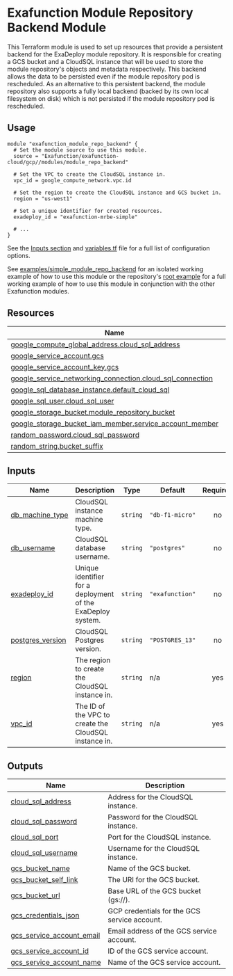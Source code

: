# Exafunction Module Repository Backend Module

This Terraform module is used to set up resources that provide a persistent backend for the ExaDeploy module repository. It is responsible for creating a GCS bucket and a CloudSQL instance that will be used to store the module repository's objects and metadata respectively. This backend allows the data to be persisted even if the module repository pod is rescheduled. As an alternative to this persistent backend, the module repository also supports a fully local backend (backed by its own local filesystem on disk) which is not persisted if the module repository pod is rescheduled.

## Usage
```hcl
module "exafunction_module_repo_backend" {
  # Set the module source to use this module.
  source = "Exafunction/exafunction-cloud/gcp//modules/module_repo_backend"

  # Set the VPC to create the CloudSQL instance in.
  vpc_id = google_compute_network.vpc.id

  # Set the region to create the CloudSQL instance and GCS bucket in.
  region = "us-west1"

  # Set a unique identifier for created resources.
  exadeploy_id = "exafunction-mrbe-simple"

  # ...
}
```
See the [Inputs section](#inputs) and [variables.tf](https://github.com/Exafunction/terraform-gcp-exafunction-cloud/tree/main/modules/module_repo_backend/variables.tf) file for a full list of configuration options.

See [examples/simple_module_repo_backend](https://github.com/Exafunction/terraform-gcp-exafunction-cloud/tree/main/modules/module_repo_backend/examples/simple_module_repo_backend) for an isolated working example of how to use this module or the repository's [root example](https://github.com/Exafunction/terraform-gcp-exafunction-cloud) for a full working example of how to use this module in conjunction with the other Exafunction modules.

<!-- BEGIN_TF_DOCS -->
## Resources

| Name | Type |
|------|------|
| [google_compute_global_address.cloud_sql_address](https://registry.terraform.io/providers/hashicorp/google/latest/docs/resources/compute_global_address) | resource |
| [google_service_account.gcs](https://registry.terraform.io/providers/hashicorp/google/latest/docs/resources/service_account) | resource |
| [google_service_account_key.gcs](https://registry.terraform.io/providers/hashicorp/google/latest/docs/resources/service_account_key) | resource |
| [google_service_networking_connection.cloud_sql_connection](https://registry.terraform.io/providers/hashicorp/google/latest/docs/resources/service_networking_connection) | resource |
| [google_sql_database_instance.default_cloud_sql](https://registry.terraform.io/providers/hashicorp/google/latest/docs/resources/sql_database_instance) | resource |
| [google_sql_user.cloud_sql_user](https://registry.terraform.io/providers/hashicorp/google/latest/docs/resources/sql_user) | resource |
| [google_storage_bucket.module_repository_bucket](https://registry.terraform.io/providers/hashicorp/google/latest/docs/resources/storage_bucket) | resource |
| [google_storage_bucket_iam_member.service_account_member](https://registry.terraform.io/providers/hashicorp/google/latest/docs/resources/storage_bucket_iam_member) | resource |
| [random_password.cloud_sql_password](https://registry.terraform.io/providers/hashicorp/random/latest/docs/resources/password) | resource |
| [random_string.bucket_suffix](https://registry.terraform.io/providers/hashicorp/random/latest/docs/resources/string) | resource |

## Inputs

| Name | Description | Type | Default | Required |
|------|-------------|------|---------|:--------:|
| <a name="input_db_machine_type"></a> [db\_machine\_type](#input\_db\_machine\_type) | CloudSQL instance machine type. | `string` | `"db-f1-micro"` | no |
| <a name="input_db_username"></a> [db\_username](#input\_db\_username) | CloudSQL database username. | `string` | `"postgres"` | no |
| <a name="input_exadeploy_id"></a> [exadeploy\_id](#input\_exadeploy\_id) | Unique identifier for a deployment of the ExaDeploy system. | `string` | `"exafunction"` | no |
| <a name="input_postgres_version"></a> [postgres\_version](#input\_postgres\_version) | CloudSQL Postgres version. | `string` | `"POSTGRES_13"` | no |
| <a name="input_region"></a> [region](#input\_region) | The region to create the CloudSQL instance in. | `string` | n/a | yes |
| <a name="input_vpc_id"></a> [vpc\_id](#input\_vpc\_id) | The ID of the VPC to create the CloudSQL instance in. | `string` | n/a | yes |

## Outputs

| Name | Description |
|------|-------------|
| <a name="output_cloud_sql_address"></a> [cloud\_sql\_address](#output\_cloud\_sql\_address) | Address for the CloudSQL instance. |
| <a name="output_cloud_sql_password"></a> [cloud\_sql\_password](#output\_cloud\_sql\_password) | Password for the CloudSQL instance. |
| <a name="output_cloud_sql_port"></a> [cloud\_sql\_port](#output\_cloud\_sql\_port) | Port for the CloudSQL instance. |
| <a name="output_cloud_sql_username"></a> [cloud\_sql\_username](#output\_cloud\_sql\_username) | Username for the CloudSQL instance. |
| <a name="output_gcs_bucket_name"></a> [gcs\_bucket\_name](#output\_gcs\_bucket\_name) | Name of the GCS bucket. |
| <a name="output_gcs_bucket_self_link"></a> [gcs\_bucket\_self\_link](#output\_gcs\_bucket\_self\_link) | The URI for the GCS bucket. |
| <a name="output_gcs_bucket_url"></a> [gcs\_bucket\_url](#output\_gcs\_bucket\_url) | Base URL of the GCS bucket (gs://<bucket-name>). |
| <a name="output_gcs_credentials_json"></a> [gcs\_credentials\_json](#output\_gcs\_credentials\_json) | GCP credentials for the GCS service account. |
| <a name="output_gcs_service_account_email"></a> [gcs\_service\_account\_email](#output\_gcs\_service\_account\_email) | Email address of the GCS service account. |
| <a name="output_gcs_service_account_id"></a> [gcs\_service\_account\_id](#output\_gcs\_service\_account\_id) | ID of the GCS service account. |
| <a name="output_gcs_service_account_name"></a> [gcs\_service\_account\_name](#output\_gcs\_service\_account\_name) | Name of the GCS service account. |
<!-- END_TF_DOCS -->
